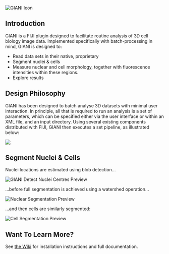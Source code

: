 ![GIANI Icon](https://raw.githubusercontent.com/wiki/djpbarry/Giani/images/GianiIcon.png)

## Introduction

GIANI is a FIJI plugin designed to facilitate routine analysis of 3D cell biology image data. Implemented specifically with batch-processing in mind, GIANI is designed to:

* Read data sets in their native, proprietary
* Segment nuclei & cells
* Measure nuclear and cell morphology, together with fluorescence intensities within these regions.
* Explore results

## Design Philosophy

GIANI has been designed to batch analyse 3D datasets with minimal user interaction. In principle, all that is required to run an analysis is a set of parameters, which can be specified either via the user interface or within an XML file, and an input directory. Using several existing components distributed with FIJI, GIANI then executes a set pipeline, as illustrated below:

![](https://raw.githubusercontent.com/wiki/djpbarry/Giani/images/GIANIPhilosophy.PNG)

## Segment Nuclei & Cells

Nuclei locations are estimated using blob detection...

![GIANI Detect Nuclei Centres Preview](https://raw.githubusercontent.com/wiki/djpbarry/Giani/images/GIANI_Detect_Nuclei_Centres_Preview.PNG)

...before full segmentation is achieved using a watershed operation...

![Nuclear Segmentation Preview](https://raw.githubusercontent.com/wiki/djpbarry/Giani/images/GIANI_Segment_Nuclei_Preview.PNG)


...and then cells are similarly segmented:

![Cell Segmentation Preview](
https://raw.githubusercontent.com/wiki/djpbarry/Giani/images/GIANI_Segment_Cells_Preview.PNG)

## Want To Learn More?

See [the Wiki](https://github.com/djpbarry/Giani/wiki) for installation instructions and full documentation.
